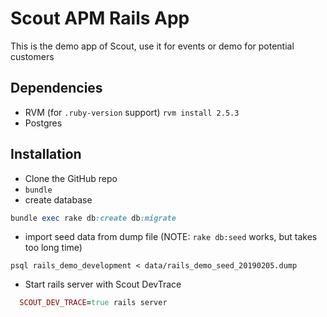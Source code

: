 # Scout APM Rails App

This is the demo app of Scout, use it for events or demo for potential customers

## Dependencies

* RVM (for `.ruby-version` support)
  ```rvm install 2.5.3```
* Postgres

## Installation
* Clone the GitHub repo
* `bundle`
* create database
```ruby
bundle exec rake db:create db:migrate
```
* import seed data from dump file (NOTE: `rake db:seed` works, but takes too long time)
```
psql rails_demo_development < data/rails_demo_seed_20190205.dump
```
* Start rails server with Scout DevTrace
```ruby
  SCOUT_DEV_TRACE=true rails server
```

## 